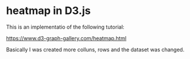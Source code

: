 # heatmap in D3.js #

This is an implementatio of the following tutorial:

https://www.d3-graph-gallery.com/heatmap.html

Basically I was created more colluns, rows and the dataset was changed.

